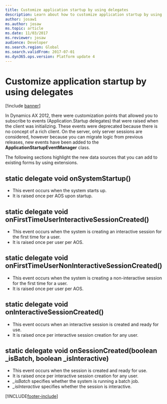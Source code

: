 ```yaml
---
title: Customize application startup by using delegates
description: Learn about how to customize application startup by using delegates, including overviews of various event types.
author: josaw1
ms.author: josaw
ms.topic: article
ms.date: 11/03/2017
ms.reviewer: josaw
audience: Developer
ms.search.region: Global
ms.search.validFrom: 2017-07-01
ms.dyn365.ops.version: Platform update 4
---
```


# Customize application startup by using delegates

[!include [banner](../includes/banner.md)]

In Dynamics AX 2012, there were customization points that allowed you to subscribe to events (Application.Startup delegates) that were raised when the client was initializing. These events were deprecated because there is no concept of a rich client. On the server, only server sessions are considered, however because you can migrate logic from previous releases, new events have been added to the **ApplicationStartupEventManager** class.

The following sections highlight the new data sources that you can add to existing forms by using extensions.

## static delegate void onSystemStartup()

- This event occurs when the system starts up.
- It is raised once per AOS upon startup.

## static delegate void onFirstTimeUserInteractiveSessionCreated()

- This event occurs when the system is creating an interactive session for the first time for a user.
- It is raised once per user per AOS.

## static delegate void onFirstTimeUserNonInteractiveSessionCreated()

- This event occurs when the system is creating a non-interactive session for the first time for a user.
- It is raised once per user per AOS.

## static delegate void onInteractiveSessionCreated()

- This event occurs when an interactive session is created and ready for use.
- It is raised once per interactive session creation for any user.

## static delegate void onSessionCreated(boolean _isBatch, boolean _isInteractive)

- This event occurs when the session is created and ready for use.
- It is raised once per interactive session creation for any user.
- *_isBatch* specifies whether the system is running a batch job.
- *_isInteractive* specifies whether the session is interactive.

[!INCLUDE[footer-include](../../../includes/footer-banner.md)]
